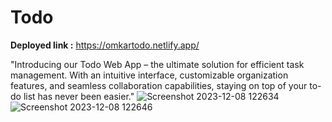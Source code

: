 # Todo
**Deployed link :** https://omkartodo.netlify.app/

"Introducing our Todo Web App – the ultimate solution for efficient task management. With an intuitive interface, customizable organization features, and seamless collaboration capabilities, staying on top of your to-do list has never been easier."
![Screenshot 2023-12-08 122634](https://github.com/omkarSw2/Todo/assets/119350956/574d6d90-a68e-4d42-9310-43c754b600b6)
![Screenshot 2023-12-08 122646](https://github.com/omkarSw2/Todo/assets/119350956/1424983c-8b18-4809-ab1c-0da9cb92ad74)
